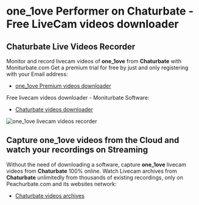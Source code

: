 # one_1ove Performer on Chaturbate - Free LiveCam videos downloader

## Chaturbate Live Videos Recorder

Monitor and record livecam videos of **one_1ove** from **Chaturbate** with Moniturbate.com
Get a premium trial for free by just and only registering with your Email address:
* [one_1ove Premium videos downloader](https://moniturbate.com/request-demo-licence-key.html)

Free livecam videos downloader - Moniturbate Software:
* [Chaturbate videos downloader](https://moniturbate.com/moniturbate-download-software.html)

![one_1ove livecam videos recorder](https://peachurnet.com/templates/moniturbate-software.png)


## Capture one_1ove videos from the Cloud and watch your recordings on Streaming

Without the need of downloading a software, capture **one_1ove** livecam videos from **Chaturbate** 100% online.
Watch Livecam archives from **Chaturbate** unlimitedly from thousands of existing recordings, only on Peachurbate.com and its websites network:
* [Chaturbate videos archives](https://peachurnet.com/)
